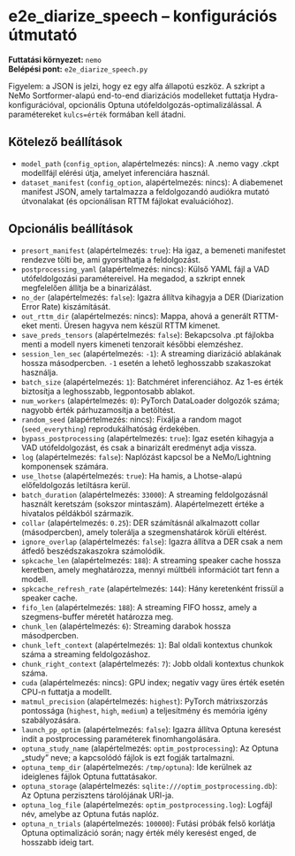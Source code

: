 # e2e_diarize_speech – konfigurációs útmutató

**Futtatási környezet:** `nemo`  
**Belépési pont:** `e2e_diarize_speech.py`

Figyelem: a JSON is jelzi, hogy ez egy alfa állapotú eszköz. A szkript a NeMo Sortformer-alapú end-to-end diarizációs modelleket futtatja Hydra-konfigurációval, opcionális Optuna utófeldolgozás-optimalizálással. A paramétereket `kulcs=érték` formában kell átadni.

## Kötelező beállítások
- `model_path` (`config_option`, alapértelmezés: nincs): A .nemo vagy .ckpt modellfájl elérési útja, amelyet inferenciára használ.
- `dataset_manifest` (`config_option`, alapértelmezés: nincs): A diabemenet manifest JSON, amely tartalmazza a feldolgozandó audiókra mutató útvonalakat (és opcionálisan RTTM fájlokat evaluációhoz).

## Opcionális beállítások
- `presort_manifest` (alapértelmezés: `true`): Ha igaz, a bemeneti manifestet rendezve tölti be, ami gyorsíthatja a feldolgozást.
- `postprocessing_yaml` (alapértelmezés: nincs): Külső YAML fájl a VAD utófeldolgozási paramétereivel. Ha megadod, a szkript ennek megfelelően állítja be a binarizálást.
- `no_der` (alapértelmezés: `false`): Igazra állítva kihagyja a DER (Diarization Error Rate) kiszámítását.
- `out_rttm_dir` (alapértelmezés: nincs): Mappa, ahová a generált RTTM-eket menti. Üresen hagyva nem készül RTTM kimenet.
- `save_preds_tensors` (alapértelmezés: `false`): Bekapcsolva .pt fájlokba menti a modell nyers kimeneti tenzorait későbbi elemzéshez.
- `session_len_sec` (alapértelmezés: `-1`): A streaming diarizáció ablakának hossza másodpercben. `-1` esetén a lehető leghosszabb szakaszokat használja.
- `batch_size` (alapértelmezés: `1`): Batchméret inferenciához. Az 1-es érték biztosítja a leghosszabb, legpontosabb ablakot.
- `num_workers` (alapértelmezés: `0`): PyTorch DataLoader dolgozók száma; nagyobb érték párhuzamosítja a betöltést.
- `random_seed` (alapértelmezés: nincs): Fixálja a random magot (`seed_everything`) reprodukálhatóság érdekében.
- `bypass_postprocessing` (alapértelmezés: `true`): Igaz esetén kihagyja a VAD utófeldolgozást, és csak a binarizált eredményt adja vissza.
- `log` (alapértelmezés: `false`): Naplózást kapcsol be a NeMo/Lightning komponensek számára.
- `use_lhotse` (alapértelmezés: `true`): Ha hamis, a Lhotse-alapú előfeldolgozás letiltásra kerül.
- `batch_duration` (alapértelmezés: `33000`): A streaming feldolgozásnál használt keretszám (sokszor mintaszám). Alapértelmezett értéke a hivatalos példákból származik.
- `collar` (alapértelmezés: `0.25`): DER számításnál alkalmazott collar (másodpercben), amely tolerálja a szegmenshatárok körüli eltérést.
- `ignore_overlap` (alapértelmezés: `false`): Igazra állítva a DER csak a nem átfedő beszédszakaszokra számolódik.
- `spkcache_len` (alapértelmezés: `188`): A streaming speaker cache hossza keretben, amely meghatározza, mennyi múltbéli információt tart fenn a modell.
- `spkcache_refresh_rate` (alapértelmezés: `144`): Hány keretenként frissül a speaker cache.
- `fifo_len` (alapértelmezés: `188`): A streaming FIFO hossz, amely a szegmens-buffer méretét határozza meg.
- `chunk_len` (alapértelmezés: `6`): Streaming darabok hossza másodpercben.
- `chunk_left_context` (alapértelmezés: `1`): Bal oldali kontextus chunkok száma a streaming feldolgozáshoz.
- `chunk_right_context` (alapértelmezés: `7`): Jobb oldali kontextus chunkok száma.
- `cuda` (alapértelmezés: nincs): GPU index; negatív vagy üres érték esetén CPU-n futtatja a modellt.
- `matmul_precision` (alapértelmezés: `highest`): PyTorch mátrixszorzás pontossága (`highest`, `high`, `medium`) a teljesítmény és memória igény szabályozására.
- `launch_pp_optim` (alapértelmezés: `false`): Igazra állítva Optuna keresést indít a postprocessing paraméterek finomhangolására.
- `optuna_study_name` (alapértelmezés: `optim_postprocessing`): Az Optuna „study” neve; a kapcsolódó fájlok is ezt fogják tartalmazni.
- `optuna_temp_dir` (alapértelmezés: `/tmp/optuna`): Ide kerülnek az ideiglenes fájlok Optuna futtatásakor.
- `optuna_storage` (alapértelmezés: `sqlite:///optim_postprocessing.db`): Az Optuna perzisztens tárolójának URI-ja.
- `optuna_log_file` (alapértelmezés: `optim_postprocessing.log`): Logfájl név, amelybe az Optuna futás naplóz.
- `optuna_n_trials` (alapértelmezés: `100000`): Futási próbák felső korlátja Optuna optimalizáció során; nagy érték mély keresést enged, de hosszabb ideig tart.
